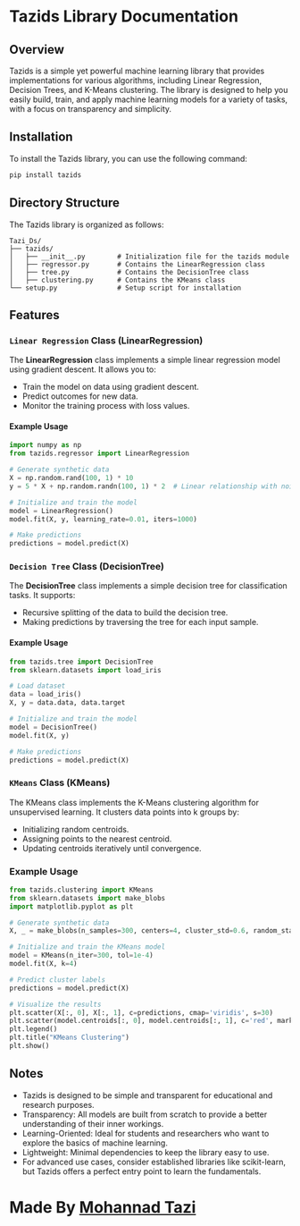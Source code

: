 # Tazids Library Documentation

## Overview
Tazids is a simple yet powerful machine learning library that provides implementations for various algorithms, including Linear Regression, Decision Trees, and K-Means clustering. The library is designed to help you easily build, train, and apply machine learning models for a variety of tasks, with a focus on transparency and simplicity.

## Installation
To install the Tazids library, you can use the following command:
```bash
pip install tazids
```

## Directory Structure
The Tazids library is organized as follows:
```
Tazi_Ds/
├── tazids/
│   ├── __init__.py        # Initialization file for the tazids module
│   ├── regressor.py       # Contains the LinearRegression class
│   ├── tree.py            # Contains the DecisionTree class
│   ├── clustering.py      # Contains the KMeans class
└── setup.py               # Setup script for installation
```

## Features  
### `Linear Regression` Class (LinearRegression)
The **LinearRegression** class implements a simple linear regression model using gradient descent. It allows you to:  
- Train the model on data using gradient descent.  
- Predict outcomes for new data.  
- Monitor the training process with loss values.  

#### Example Usage
```python
import numpy as np
from tazids.regressor import LinearRegression

# Generate synthetic data
X = np.random.rand(100, 1) * 10
y = 5 * X + np.random.randn(100, 1) * 2  # Linear relationship with noise

# Initialize and train the model
model = LinearRegression()
model.fit(X, y, learning_rate=0.01, iters=1000)

# Make predictions
predictions = model.predict(X)
```

### `Decision Tree` Class (DecisionTree)
The **DecisionTree** class implements a simple decision tree for classification tasks. It supports:  
- Recursive splitting of the data to build the decision tree.  
- Making predictions by traversing the tree for each input sample.  

#### Example Usage  

```python
from tazids.tree import DecisionTree
from sklearn.datasets import load_iris

# Load dataset
data = load_iris()
X, y = data.data, data.target

# Initialize and train the model
model = DecisionTree()
model.fit(X, y)

# Make predictions
predictions = model.predict(X)
```

### `KMeans` Class (KMeans)
The KMeans class implements the K-Means clustering algorithm for unsupervised learning. It clusters data points into k groups by:  

- Initializing random centroids.  
- Assigning points to the nearest centroid.  
- Updating centroids iteratively until convergence.  
### Example Usage
```python
from tazids.clustering import KMeans
from sklearn.datasets import make_blobs
import matplotlib.pyplot as plt

# Generate synthetic data
X, _ = make_blobs(n_samples=300, centers=4, cluster_std=0.6, random_state=42)

# Initialize and train the KMeans model
model = KMeans(n_iter=300, tol=1e-4)
model.fit(X, k=4)

# Predict cluster labels
predictions = model.predict(X)

# Visualize the results
plt.scatter(X[:, 0], X[:, 1], c=predictions, cmap='viridis', s=30)
plt.scatter(model.centroids[:, 0], model.centroids[:, 1], c='red', marker='x', s=200, label='Centroids')
plt.legend()
plt.title("KMeans Clustering")
plt.show()
```

## Notes
- Tazids is designed to be simple and transparent for educational and research purposes.
- Transparency: All models are built from scratch to provide a better understanding of their inner workings.
- Learning-Oriented: Ideal for students and researchers who want to explore the basics of machine learning.
- Lightweight: Minimal dependencies to keep the library easy to use.
- For advanced use cases, consider established libraries like scikit-learn, but Tazids offers a perfect entry point to learn the fundamentals.

# Made By [Mohannad Tazi](https://www.linkedin.com/in/mohannad-tazi/) 
